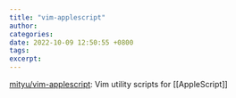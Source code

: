 ```yaml
---
title: "vim-applescript"
author: 
categories: 
date: 2022-10-09 12:50:55 +0800
tags: 
excerpt: 
---
```





[mityu/vim-applescript](https://github.com/mityu/vim-applescript): Vim utility scripts for [[AppleScript]]










